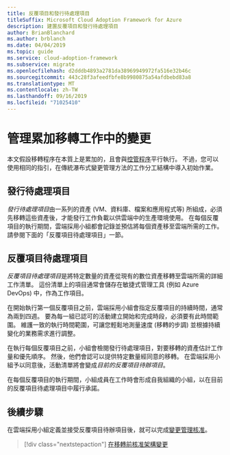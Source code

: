 ```yaml
---
title: 反覆項目和發行待處理項目
titleSuffix: Microsoft Cloud Adoption Framework for Azure
description: 建置反覆項目和發行待處理項目
author: BrianBlanchard
ms.author: brblanch
ms.date: 04/04/2019
ms.topic: guide
ms.service: cloud-adoption-framework
ms.subservice: migrate
ms.openlocfilehash: d2dddb4893a2781da38969949972fa516e32b46c
ms.sourcegitcommit: 443c28f3afeedfbfe8b9980875a54afdbebd83a8
ms.translationtype: MT
ms.contentlocale: zh-TW
ms.lasthandoff: 09/16/2019
ms.locfileid: "71025410"
---
```

# <a name="manage-change-in-an-incremental-migration-effort"></a>管理累加移轉工作中的變更

本文假設移轉程序在本質上是累加的，且會與[控管程序](../../../govern/index.md)平行執行。 不過，您可以使用相同的指引，在傳統瀑布式變更管理方法的工作分工結構中導入初始作業。

## <a name="release-backlog"></a>發行待處理項目

*發行待處理項目*由一系列的資產 (VM、資料庫、檔案和應用程式等) 所組成，必須先移轉這些資產後，才能發行工作負載以供雲端中的生產環境使用。 在每個反覆項目的執行期間，雲端採用小組都會記錄並預估將每個資產移至雲端所需的工作。 請參閱下面的「反覆項目待處理項目」一節。

## <a name="iteration-backlog"></a>反覆項目待處理項目

*反覆項目待處理項目*是將特定數量的資產從現有的數位資產移轉至雲端所需的詳細工作清單。 這份清單上的項目通常會儲存在敏捷式管理工具 (例如 Azure DevOps) 中，作為工作項目。

在開始執行第一個反覆項目之前，雲端採用小組會指定反覆項目的持續時間，通常為兩到四週。 要為每一組已認可的活動建立開始和完成時段，必須要有此時間範圍。 維護一致的執行時間範圍，可讓您輕鬆地測量速度 (移轉的步調) 並根據持續變化的業務需求進行調整。

在執行每個反覆項目之前，小組會檢閱發行待處理項目，對要移轉的資產估計工作量和優先順序。 然後，他們會認可以提供特定數量經同意的移轉。 在雲端採用小組予以同意後，活動清單將會變成*目前的反覆項目待辦項目*。

在每個反覆項目的執行期間，小組成員在工作時會形成自我組織的小組，以在目前的反覆項目待處理項目中履行承諾。

## <a name="next-steps"></a>後續步驟

在雲端採用小組定義並接受反覆項目待辦項目後，就可以完成[變更管理核准](./approve.md)。

> [!div class="nextstepaction"]
> [在移轉前核准架構變更](./approve.md)
